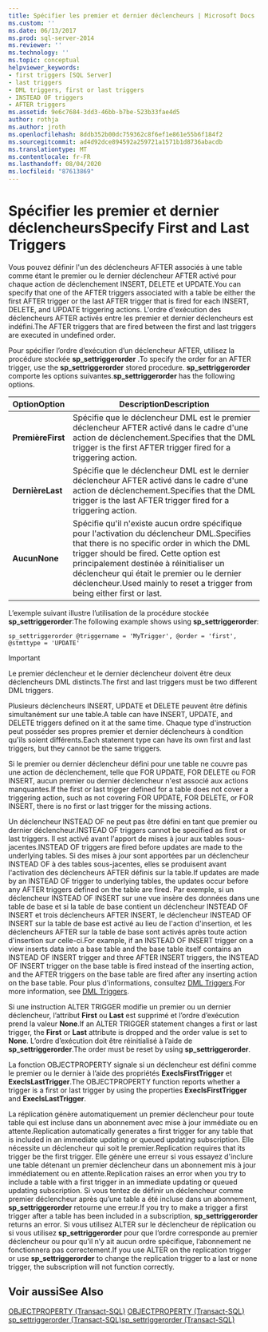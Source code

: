```yaml
---
title: Spécifier les premier et dernier déclencheurs | Microsoft Docs
ms.custom: ''
ms.date: 06/13/2017
ms.prod: sql-server-2014
ms.reviewer: ''
ms.technology: ''
ms.topic: conceptual
helpviewer_keywords:
- first triggers [SQL Server]
- last triggers
- DML triggers, first or last triggers
- INSTEAD OF triggers
- AFTER triggers
ms.assetid: 9e6c7684-3dd3-46bb-b7be-523b33fae4d5
author: rothja
ms.author: jroth
ms.openlocfilehash: 8ddb352b00dc759362c8f6ef1e861e55b6f184f2
ms.sourcegitcommit: ad4d92dce894592a259721a1571b1d8736abacdb
ms.translationtype: MT
ms.contentlocale: fr-FR
ms.lasthandoff: 08/04/2020
ms.locfileid: "87613869"
---
```

# <a name="specify-first-and-last-triggers"></a><span data-ttu-id="3ddae-102">Spécifier les premier et dernier déclencheurs</span><span class="sxs-lookup"><span data-stu-id="3ddae-102">Specify First and Last Triggers</span></span>
  <span data-ttu-id="3ddae-103">Vous pouvez définir l'un des déclencheurs AFTER associés à une table comme étant le premier ou le dernier déclencheur AFTER activé pour chaque action de déclenchement INSERT, DELETE et UPDATE.</span><span class="sxs-lookup"><span data-stu-id="3ddae-103">You can specify that one of the AFTER triggers associated with a table be either the first AFTER trigger or the last AFTER trigger that is fired for each INSERT, DELETE, and UPDATE triggering actions.</span></span> <span data-ttu-id="3ddae-104">L'ordre d'exécution des déclencheurs AFTER activés entre les premier et dernier déclencheurs est indéfini.</span><span class="sxs-lookup"><span data-stu-id="3ddae-104">The AFTER triggers that are fired between the first and last triggers are executed in undefined order.</span></span>  
  
 <span data-ttu-id="3ddae-105">Pour spécifier l’ordre d’exécution d’un déclencheur AFTER, utilisez la procédure stockée **sp_settriggerorder** .</span><span class="sxs-lookup"><span data-stu-id="3ddae-105">To specify the order for an AFTER trigger, use the **sp_settriggerorder** stored procedure.</span></span> <span data-ttu-id="3ddae-106">**sp_settriggerorder** comporte les options suivantes.</span><span class="sxs-lookup"><span data-stu-id="3ddae-106">**sp_settriggerorder** has the following options.</span></span>  
  
|<span data-ttu-id="3ddae-107">Option</span><span class="sxs-lookup"><span data-stu-id="3ddae-107">Option</span></span>|<span data-ttu-id="3ddae-108">Description</span><span class="sxs-lookup"><span data-stu-id="3ddae-108">Description</span></span>|  
|------------|-----------------|  
|<span data-ttu-id="3ddae-109">**Première**</span><span class="sxs-lookup"><span data-stu-id="3ddae-109">**First**</span></span>|<span data-ttu-id="3ddae-110">Spécifie que le déclencheur DML est le premier déclencheur AFTER activé dans le cadre d'une action de déclenchement.</span><span class="sxs-lookup"><span data-stu-id="3ddae-110">Specifies that the DML trigger is the first AFTER trigger fired for a triggering action.</span></span>|  
|<span data-ttu-id="3ddae-111">**Dernière**</span><span class="sxs-lookup"><span data-stu-id="3ddae-111">**Last**</span></span>|<span data-ttu-id="3ddae-112">Spécifie que le déclencheur DML est le dernier déclencheur AFTER activé dans le cadre d'une action de déclenchement.</span><span class="sxs-lookup"><span data-stu-id="3ddae-112">Specifies that the DML trigger is the last AFTER trigger fired for a triggering action.</span></span>|  
|<span data-ttu-id="3ddae-113">**Aucun**</span><span class="sxs-lookup"><span data-stu-id="3ddae-113">**None**</span></span>|<span data-ttu-id="3ddae-114">Spécifie qu'il n'existe aucun ordre spécifique pour l'activation du déclencheur DML.</span><span class="sxs-lookup"><span data-stu-id="3ddae-114">Specifies that there is no specific order in which the DML trigger should be fired.</span></span> <span data-ttu-id="3ddae-115">Cette option est principalement destinée à réinitialiser un déclencheur qui était le premier ou le dernier déclencheur.</span><span class="sxs-lookup"><span data-stu-id="3ddae-115">Used mainly to reset a trigger from being either first or last.</span></span>|  
  
 <span data-ttu-id="3ddae-116">L’exemple suivant illustre l’utilisation de la procédure stockée **sp_settriggerorder**:</span><span class="sxs-lookup"><span data-stu-id="3ddae-116">The following example shows using **sp_settriggerorder**:</span></span>  
  
```  
sp_settriggerorder @triggername = 'MyTrigger', @order = 'first', @stmttype = 'UPDATE'  
```  
  
> [!IMPORTANT]  
>  <span data-ttu-id="3ddae-117">Le premier déclencheur et le dernier déclencheur doivent être deux déclencheurs DML distincts.</span><span class="sxs-lookup"><span data-stu-id="3ddae-117">The first and last triggers must be two different DML triggers.</span></span>  
  
 <span data-ttu-id="3ddae-118">Plusieurs déclencheurs INSERT, UPDATE et DELETE peuvent être définis simultanément sur une table.</span><span class="sxs-lookup"><span data-stu-id="3ddae-118">A table can have INSERT, UPDATE, and DELETE triggers defined on it at the same time.</span></span> <span data-ttu-id="3ddae-119">Chaque type d'instruction peut posséder ses propres premier et dernier déclencheurs à condition qu'ils soient différents.</span><span class="sxs-lookup"><span data-stu-id="3ddae-119">Each statement type can have its own first and last triggers, but they cannot be the same triggers.</span></span>  
  
 <span data-ttu-id="3ddae-120">Si le premier ou dernier déclencheur défini pour une table ne couvre pas une action de déclenchement, telle que FOR UPDATE, FOR DELETE ou FOR INSERT, aucun premier ou dernier déclencheur n'est associé aux actions manquantes.</span><span class="sxs-lookup"><span data-stu-id="3ddae-120">If the first or last trigger defined for a table does not cover a triggering action, such as not covering FOR UPDATE, FOR DELETE, or FOR INSERT, there is no first or last trigger for the missing actions.</span></span>  
  
 <span data-ttu-id="3ddae-121">Un déclencheur INSTEAD OF ne peut pas être défini en tant que premier ou dernier déclencheur.</span><span class="sxs-lookup"><span data-stu-id="3ddae-121">INSTEAD OF triggers cannot be specified as first or last triggers.</span></span> <span data-ttu-id="3ddae-122">Il est activé avant l'apport de mises à jour aux tables sous-jacentes.</span><span class="sxs-lookup"><span data-stu-id="3ddae-122">INSTEAD OF triggers are fired before updates are made to the underlying tables.</span></span> <span data-ttu-id="3ddae-123">Si des mises à jour sont apportées par un déclencheur INSTEAD OF à des tables sous-jacentes, elles se produisent avant l'activation des déclencheurs AFTER définis sur la table.</span><span class="sxs-lookup"><span data-stu-id="3ddae-123">If updates are made by an INSTEAD OF trigger to underlying tables, the updates occur before any AFTER triggers defined on the table are fired.</span></span> <span data-ttu-id="3ddae-124">Par exemple, si un déclencheur INSTEAD OF INSERT sur une vue insère des données dans une table de base et si la table de base contient un déclencheur INSTEAD OF INSERT et trois déclencheurs AFTER INSERT, le déclencheur INSTEAD OF INSERT sur la table de base est activé au lieu de l'action d'insertion, et les déclencheurs AFTER sur la table de base sont activés après toute action d'insertion sur celle-ci.</span><span class="sxs-lookup"><span data-stu-id="3ddae-124">For example, if an INSTEAD OF INSERT trigger on a view inserts data into a base table and the base table itself contains an INSTEAD OF INSERT trigger and three AFTER INSERT triggers, the INSTEAD OF INSERT trigger on the base table is fired instead of the inserting action, and the AFTER triggers on the base table are fired after any inserting action on the base table.</span></span> <span data-ttu-id="3ddae-125">Pour plus d'informations, consultez [DML Triggers](dml-triggers.md).</span><span class="sxs-lookup"><span data-stu-id="3ddae-125">For more information, see [DML Triggers](dml-triggers.md).</span></span>  
  
 <span data-ttu-id="3ddae-126">Si une instruction ALTER TRIGGER modifie un premier ou un dernier déclencheur, l’attribut **First** ou **Last** est supprimé et l’ordre d’exécution prend la valeur **None**.</span><span class="sxs-lookup"><span data-stu-id="3ddae-126">If an ALTER TRIGGER statement changes a first or last trigger, the **First** or **Last** attribute is dropped and the order value is set to **None**.</span></span> <span data-ttu-id="3ddae-127">L’ordre d’exécution doit être réinitialisé à l’aide de **sp_settriggerorder**.</span><span class="sxs-lookup"><span data-stu-id="3ddae-127">The order must be reset by using **sp_settriggerorder**.</span></span>  
  
 <span data-ttu-id="3ddae-128">La fonction OBJECTPROPERTY signale si un déclencheur est défini comme le premier ou le dernier à l’aide des propriétés **ExecIsFirstTrigger** et **ExecIsLastTrigger**.</span><span class="sxs-lookup"><span data-stu-id="3ddae-128">The OBJECTPROPERTY function reports whether a trigger is a first or last trigger by using the properties **ExecIsFirstTrigger** and **ExecIsLastTrigger**.</span></span>  
  
 <span data-ttu-id="3ddae-129">La réplication génère automatiquement un premier déclencheur pour toute table qui est incluse dans un abonnement avec mise à jour immédiate ou en attente.</span><span class="sxs-lookup"><span data-stu-id="3ddae-129">Replication automatically generates a first trigger for any table that is included in an immediate updating or queued updating subscription.</span></span> <span data-ttu-id="3ddae-130">Elle nécessite un déclencheur qui soit le premier.</span><span class="sxs-lookup"><span data-stu-id="3ddae-130">Replication requires that its trigger be the first trigger.</span></span> <span data-ttu-id="3ddae-131">Elle génère une erreur si vous essayez d'inclure une table détenant un premier déclencheur dans un abonnement mis à jour immédiatement ou en attente.</span><span class="sxs-lookup"><span data-stu-id="3ddae-131">Replication raises an error when you try to include a table with a first trigger in an immediate updating or queued updating subscription.</span></span> <span data-ttu-id="3ddae-132">Si vous tentez de définir un déclencheur comme premier déclencheur après qu’une table a été incluse dans un abonnement, **sp_settriggerorder** retourne une erreur.</span><span class="sxs-lookup"><span data-stu-id="3ddae-132">If you try to make a trigger a first trigger after a table has been included in a subscription, **sp_settriggerorder** returns an error.</span></span> <span data-ttu-id="3ddae-133">Si vous utilisez ALTER sur le déclencheur de réplication ou si vous utilisez **sp_settriggerorder** pour que l’ordre corresponde au premier déclencheur ou pour qu’il n’y ait aucun ordre spécifique, l’abonnement ne fonctionnera pas correctement.</span><span class="sxs-lookup"><span data-stu-id="3ddae-133">If you use ALTER on the replication trigger or use **sp_settriggerorder** to change the replication trigger to a last or none trigger, the subscription will not function correctly.</span></span>  
  
## <a name="see-also"></a><span data-ttu-id="3ddae-134">Voir aussi</span><span class="sxs-lookup"><span data-stu-id="3ddae-134">See Also</span></span>  
 <span data-ttu-id="3ddae-135">[OBJECTPROPERTY &#40;Transact-SQL&#41;](/sql/t-sql/functions/objectpropertyex-transact-sql) </span><span class="sxs-lookup"><span data-stu-id="3ddae-135">[OBJECTPROPERTY &#40;Transact-SQL&#41;](/sql/t-sql/functions/objectpropertyex-transact-sql) </span></span>  
 [<span data-ttu-id="3ddae-136">sp_settriggerorder &#40;Transact-SQL&#41;</span><span class="sxs-lookup"><span data-stu-id="3ddae-136">sp_settriggerorder &#40;Transact-SQL&#41;</span></span>](/sql/relational-databases/system-stored-procedures/sp-settriggerorder-transact-sql)  
  
  
